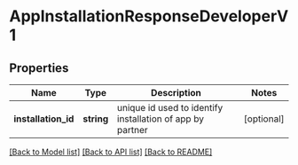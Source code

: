 # AppInstallationResponseDeveloperV1

## Properties
Name | Type | Description | Notes
------------ | ------------- | ------------- | -------------
**installation_id** | **string** | unique id used to identify installation of app by partner | [optional] 

[[Back to Model list]](../../README.md#documentation-for-models) [[Back to API list]](../../README.md#documentation-for-api-endpoints) [[Back to README]](../../README.md)

